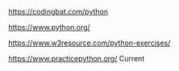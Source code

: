 https://codingbat.com/python

https://www.python.org/

https://www.w3resource.com/python-exercises/

https://www.practicepython.org/ Current